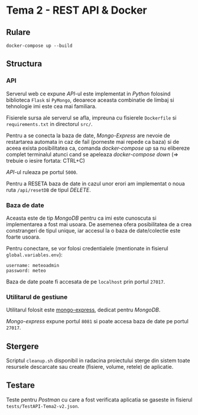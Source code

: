 # Tema 2 - REST API & Docker

## Rulare

```
docker-compose up --build
```

## Structura
### API
Serverul web ce expune *API*-ul este implementat in *Python* folosind biblioteca
`Flask` si `PyMongo`, deoarece aceasta combinatie de limbaj si tehnologie imi este cea mai
familiara.

Fisierele sursa ale serverul se afla, impreuna cu fisierele `Dockerfile` si
`requirements.txt` in directorul `src/`.

Pentru a se conecta la baza de date, *Mongo-Express* are nevoie de restartarea automata in
caz de fail (porneste mai repede ca baza) si de aceea exista posibilitatea ca,
comanda *docker-compose up* sa nu elibereze complet terminalul
atunci cand se apeleaza *docker-compose down* (=> trebuie o iesire fortata: CTRL+C)

*API*-ul ruleaza pe portul `5000`.

Pentru a RESETA baza de date in cazul unor erori am implementat o noua ruta `/api/resetDB`
de tipul *DELETE*.

### Baza de date
Aceasta este de tip *MongoDB* pentru ca imi este cunoscuta si implementarea
a fost mai usoara. De asemenea ofera posibilitatea de a crea constrangeri de tipul
unique, iar accesul la o baza de date/colectie este foarte usoara.

Pentru conectare, se vor folosi credentialele (mentionate in fisierul
`global.variables.env`):
```
username: meteoadmin
password: meteo
```

Baza de date poate fi accesata de pe `localhost` prin portul `27017`.

### Utilitarul de gestiune
Utilitarul folosit este
[mongo-express](https://hub.docker.com/_/mongo-express), dedicat pentru *MongoDB*.

*Mongo-express* expune portul `8081` si poate accesa baza de date pe portul
`27017`.

## Stergere
Scriptul `cleanup.sh` disponibil in radacina proiectului sterge din sistem toate
resursele descarcate sau create (fisiere, volume, retele) de aplicatie.

## Testare
Teste pentru *Postman* cu care a fost verificata aplicatia se gaseste
in fisierul `tests/TestAPI-Tema2-v2.json`.